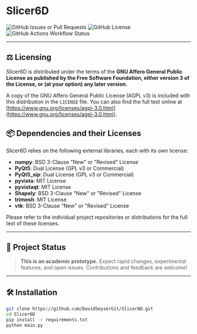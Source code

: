 # Slicer6D

![GitHub Issues or Pull Requests](https://img.shields.io/github/issues/DavidSeyserGit/Slicer6D)
![GitHub License](https://img.shields.io/github/license/DavidSeyserGit/Slicer6D)
![GitHub Actions Workflow Status](https://img.shields.io/github/actions/workflow/status/DavidSeyserGit/Slicer6D/pylint.yml)

---

## ⚖️ Licensing

Slicer6D is distributed under the terms of the **GNU Affero General Public License as published by the Free Software Foundation, either version 3 of the License, or (at your option) any later version.**

A copy of the GNU Affero General Public License (AGPL v3) is included with this distribution in the `LICENSE` file. You can also find the full text online at [https://www.gnu.org/licenses/agpl-3.0.html](https://www.gnu.org/licenses/agpl-3.0.html).

## 📦 Dependencies and their Licenses

Slicer6D relies on the following external libraries, each with its own license:

*   **numpy**: BSD 3-Clause "New" or "Revised" License
*   **PyQt5**: Dual License (GPL v3 or Commercial)
*   **PyQt5_sip**: Dual License (GPL v3 or Commercial)
*   **pyvista**: MIT License
*   **pyvistaqt**: MIT License
*   **Shapely**: BSD 3-Clause "New" or "Revised" License
*   **trimesh**: MIT License
*   **vtk**: BSD 3-Clause "New" or "Revised" License

Please refer to the individual project repositories or distributions for the full text of these licenses.

---

## 🚦 Project Status

> **This is an academic prototype.**
> Expect rapid changes, experimental features, and open issues.
> Contributions and feedback are welcome!

---

## 🛠️ Installation

```bash
git clone https://github.com/DavidSeyserGit/Slicer6D.git
cd Slicer6D
pip install -r requirements.txt
python main.py